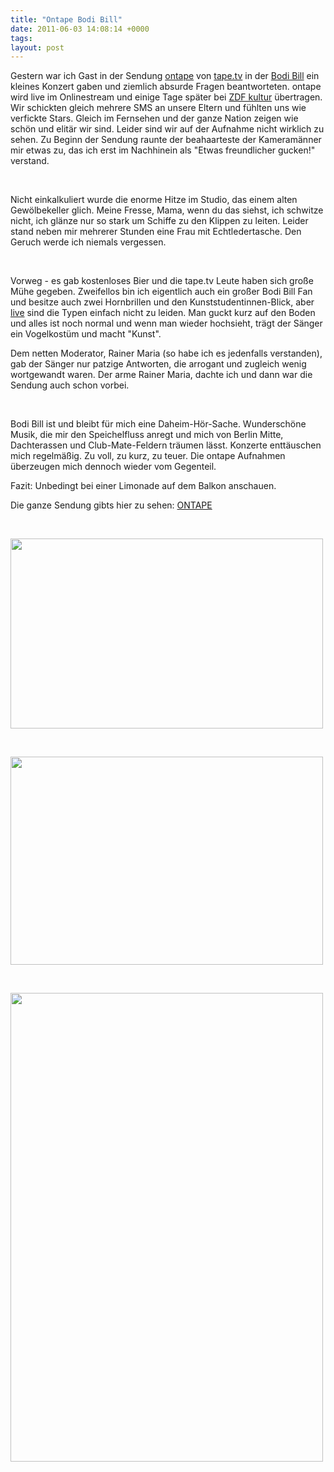 ```yaml
---
title: "Ontape Bodi Bill"
date: 2011-06-03 14:08:14 +0000
tags: 
layout: post
---
```

<p>
	Gestern war ich Gast in der Sendung <a href="http://www.tape.tv/channel/ontape">ontape</a> von <a href="http://www.tape.tv/">tape.tv</a>&nbsp;in der <a href="http://www.bodibill.de/">Bodi Bill</a> ein kleines Konzert gaben und ziemlich absurde Fragen beantworteten. ontape wird live im Onlinestream und einige Tage später bei <a href="http://kultur.zdf.de/">ZDF kultur</a> übertragen. Wir schickten gleich mehrere SMS an unsere Eltern und fühlten uns wie verfickte Stars. Gleich im Fernsehen und der ganze Nation zeigen wie schön und elitär wir sind. Leider sind wir auf der Aufnahme nicht wirklich zu sehen. Zu Beginn der Sendung raunte der beahaarteste der Kameramänner mir etwas zu, das ich erst im Nachhinein als &quot;Etwas freundlicher gucken!&quot; verstand.</p>
<p>
	&nbsp;</p>
<p>
	Nicht einkalkuliert wurde die enorme Hitze im Studio, das einem alten Gewölbekeller glich. Meine Fresse, Mama, wenn du das siehst, ich schwitze nicht, ich glänze nur so stark um Schiffe zu den Klippen zu leiten. Leider stand neben mir mehrerer Stunden eine Frau mit Echtledertasche. Den Geruch werde ich niemals vergessen.</p>
<p>
	&nbsp;</p>
<p>
	Vorweg - es gab kostenloses Bier und die tape.tv Leute haben sich große Mühe gegeben. Zweifellos bin ich eigentlich auch ein großer Bodi Bill Fan und besitze auch zwei Hornbrillen und den Kunststudentinnen-Blick, aber <a href="http://youtu.be/Gqkx2qIqt54">live</a> sind die Typen einfach nicht zu leiden. Man guckt kurz auf den Boden und alles ist noch normal und wenn man wieder hochsieht, trägt der Sänger ein Vogelkostüm und macht &quot;Kunst&quot;. </p>
<p>
	Dem netten Moderator, Rainer Maria (so habe ich es jedenfalls verstanden), gab der Sänger nur patzige Antworten, die arrogant und zugleich wenig wortgewandt waren. Der arme Rainer Maria, dachte ich und dann war die Sendung auch schon vorbei.</p>
<p>
	&nbsp;</p>
<p>
	Bodi Bill ist und bleibt für mich eine Daheim-Hör-Sache. Wunderschöne Musik, die mir den Speichelfluss anregt und mich von Berlin Mitte, Dachterassen und Club-Mate-Feldern träumen lässt. Konzerte enttäuschen mich regelmäßig. Zu voll, zu kurz, zu teuer. Die ontape Aufnahmen überzeugen mich dennoch wieder vom Gegenteil.</p>
<p>
	Fazit: Unbedingt bei einer Limonade auf dem Balkon anschauen.</p>
<p>
	Die ganze Sendung gibts hier zu sehen: <a href="http://www.tape.tv/channel/ontape">ONTAPE</a></p>
<p>
	&nbsp;</p>
<p>
	<img alt="" height="304" src="/files/bodibill2.jpg" width="500" /></p>
<p>
	&nbsp;</p>
<p>
	<img alt="" height="333" src="/files/bodibill3.jpg" width="500" /></p>
<p>
	&nbsp;</p>
<p>
	<img alt="" height="750" src="/files/bodibill1.jpg" width="500" /></p>

